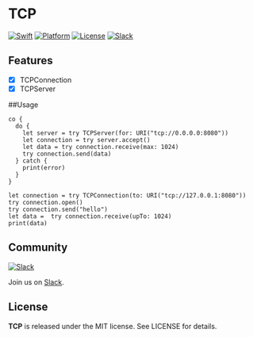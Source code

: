 TCP
======

[![Swift][swift-badge]][swift-url]
[![Platform][platform-badge]][platform-url]
[![License][mit-badge]][mit-url]
[![Slack][slack-badge]][slack-url]

## Features

- [x] TCPConnection
- [x] TCPServer

##Usage


```
co {
  do {
    let server = try TCPServer(for: URI("tcp://0.0.0.0:8080"))
    let connection = try server.accept()
    let data = try connection.receive(max: 1024)
    try connection.send(data)
  } catch {
    print(error)
  }
}

let connection = try TCPConnection(to: URI("tcp://127.0.0.1:8080"))
try connection.open()
try connection.send("hello")
let data =  try connection.receive(upTo: 1024)
print(data)
```


## Community

[![Slack](http://s13.postimg.org/ybwy92ktf/Slack.png)](https://zewo-slackin.herokuapp.com)

Join us on [Slack](https://zewo-slackin.herokuapp.com).

License
-------

**TCP** is released under the MIT license. See LICENSE for details.

[swift-badge]: https://img.shields.io/badge/Swift-3.0-orange.svg?style=flat
[swift-url]: https://swift.org
[platform-badge]: https://img.shields.io/badge/Platform-Mac%20%26%20Linux-lightgray.svg?style=flat
[platform-url]: https://swift.org
[mit-badge]: https://img.shields.io/badge/License-MIT-blue.svg?style=flat
[mit-url]: https://tldrlegal.com/license/mit-license
[slack-image]: http://s13.postimg.org/ybwy92ktf/Slack.png
[slack-badge]: https://zewo-slackin.herokuapp.com/badge.svg
[slack-url]: http://slack.zewo.io
